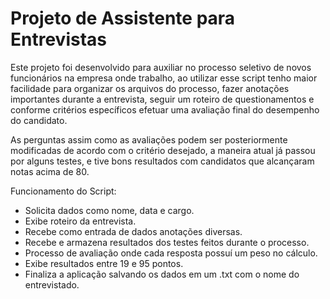 # Projeto de Assistente para Entrevistas


Este projeto foi desenvolvido para auxiliar no processo seletivo de novos funcionários na empresa onde trabalho,
ao utilizar esse script tenho maior facilidade para organizar os arquivos do processo, fazer anotações importantes
durante a entrevista, seguir um roteiro de questionamentos e conforme critérios específicos efetuar uma avaliação
final do desempenho do candidato.

As perguntas assim como as avaliações podem ser posteriormente modificadas de acordo com o critério desejado,
a maneira atual já passou por alguns testes, e tive bons resultados com candidatos que alcançaram notas acima de 80.


Funcionamento do Script:
- Solicita dados como nome, data e cargo.
- Exibe roteiro da entrevista.
- Recebe como entrada de dados anotações diversas.
- Recebe e armazena resultados dos testes feitos durante o processo.
- Processo de avaliação onde cada resposta possuí um peso no cálculo.
- Exibe resultados entre 19 e 95 pontos.
- Finaliza a aplicação salvando os dados em um .txt com o nome do entrevistado.